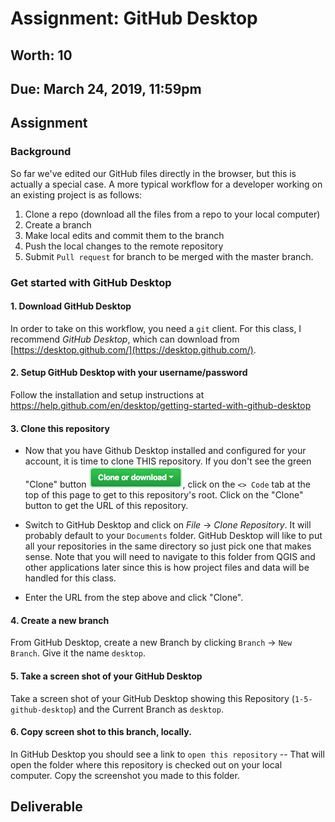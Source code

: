# Assignment: GitHub Desktop
## Worth: 10
## Due: March 24, 2019, 11:59pm
## Assignment
### Background
So far we've edited our GitHub files directly in the browser, but this is actually a special case.
A more typical workflow for a developer working on an existing project is as follows:

1) Clone a repo (download all the files from a repo to your local computer)
2) Create a branch
3) Make local edits and commit them to the branch
4) Push the local changes to the remote repository
5) Submit `Pull request` for branch to be merged with the master branch.

### Get started with GitHub Desktop
#### 1. Download GitHub Desktop
In order to take on this workflow, you need a `git` client. For this class, I recommend *GitHub Desktop*, which can download
from [https://desktop.github.com/](https://desktop.github.com/). 

#### 2. Setup GitHub Desktop with your username/password
Follow the installation and setup instructions at https://help.github.com/en/desktop/getting-started-with-github-desktop

#### 3. Clone this repository
- Now that you have Github Desktop installed and configured for your account, it is time to clone THIS repository. If you don't see 
the green "Clone" button ![clone_button.png](clone_button.png), click on the `<> Code` tab at the top of this page to get to
this repository's root. Click on the "Clone" button to get the URL of this repository.

- Switch to GitHub Desktop and click on *File* -> *Clone Repository*. It will probably default to your `Documents` folder. 
GitHub Desktop will like to put all your repositories in the same directory so just pick one that makes sense. 
Note that you will need to navigate to this folder from QGIS and other applications later since this is how project files 
and data will be handled for this class.

- Enter the URL from the step above and click "Clone". 

#### 4. Create a new branch
From GitHub Desktop, create a new Branch by clicking `Branch` -> `New Branch`. Give it the name `desktop`. 

#### 5. Take a screen shot of your GitHub Desktop
Take a screen shot of your GitHub Desktop showing this Repository (`1-5-github-desktop`) and the Current Branch as `desktop`.

#### 6. Copy screen shot to this branch, locally.
In GitHub Desktop you should see a link to `open this repository` -- That will open the folder where this repository is checked out 
on your local computer. Copy the screenshot you made to this folder. 

## Deliverable

